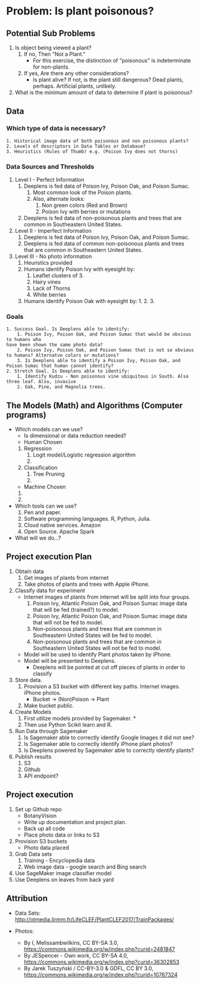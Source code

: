 # Problem: Is plant poisonous?

## Potential Sub Problems
1. Is object being viewed a plant?
	1. If no, Then "Not a Plant."
		* For this exercise, the distinction of "poisonous" is indeterminate for non-plants.
	2. If yes, Are there any other considerations?
		* Is plant alive? If not, is the plant still dangerous? Dead plants, perhaps. Artificial plants, unlikely.
2. What is the minimum amount of data to determine if plant is poisonous?

## Data
### Which type of data is necessary? 

	1. Historical image data of both poisonous and non poisonous plants?
	2. Levels of descriptors in Data Tables or Database?
	3. Heuristics (Rules of Thumb) e.g. (Poison Ivy does not thorns)

### Data Sources and Thresholds

1. Level I - Perfect Information
	1. Deeplens is fed data of Poison Ivy, Poison Oak, and Poison Sumac. 
		1. Most common look of the Poison plants.
		2. Also, alternate looks: 
			1. Non green colors (Red and Brown)
			2. Poison Ivy with berries or mutations
	2. Deeplens is fed data of non-poisonous plants and trees that are common in Southeastern United States.  
2. Level II - Imperfect Information	
	1. Deeplens is fed data of Poison Ivy, Poison Oak, and Poison Sumac. 
	2. Deeplens is fed data of common non-poisonous plants and trees that are common in Southeastern United States.  
3. Level III - No photo information
	1. Heuristics provided
	2. Humans identify Poison Ivy with eyesight by:
		1. Leaflet clusters of 3.
		2. Hairy vines
		3. Lack of Thorns
		4. White berries
	3. Humans identify Poison Oak with eyesight by:
		1.
		2.
		3.

### Goals

	1. Success Goal. Is Deeplens able to identify: 
		1. Poison Ivy, Poison Oak, and Poison Sumac that would be obvious to humans who 
	have been shown the same photo data?
		2. Poison Ivy, Poison Oak, and Poison Sumac that is not so obvious to humans? Alternatve colors or mutations?
		3. Is Deeplens able to identify a Poison Ivy, Poison Oak, and Poison Sumac that human cannot identify?
	2. Stretch Goal. Is Deeplens able to identify:
		1. Identify Kudzu - Non poisonous vine ubiquitous in South. Also three leaf. Also, invasive 
		2. Oak, Pine, and Magnolia trees.

## The Models (Math) and Algorithms (Computer programs)

* Which models can we use?
	* Is dimensional or data reduction needed?
	* Human Chosen
	1. Regression
		1. Logit model/Logistic regression algorithm
		2. 
	2. Classification
		1. Tree Pruning
		2. 
	* Machine Chosen	
	1. 
	2. 
* Which tools can we use?
	1. Pen and paper.
	2. Software programming languages. R, Python, Julia.
	3. Cloud native services. Amazon 
	4. Open Source. Apache Spark	
* What will we do...?

## Project execution Plan

1. Obtain data
	1. Get images of plants from internet
	2. Take photos of plants and trees with Apple iPhone.
2. Classify data for experiment	
	* Internet images of plants from internet will be split into four groups.
		1. Poison Ivy, Atlantic Poison Oak, and Poison Sumac image data that will be fed (trained?) to model.
		2. Poison Ivy, Atlantic Poison Oak, and Poison Sumac image data that will not be fed to model.
		3. Non-poisonous plants and trees that are common in Southeastern United States will be fed to model.
		4. Non-poisonous plants and trees that are common in Southeastern United States will not be fed to model.
	* Model will be used to identify Plant photos taken by iPhone.
	* Model will be presented to Deeplens. 
		* Deeplens will be pointed at cut off pieces of plants in order to classify			
3. Store data.
	1. Provision a S3 bucket with different key paths. Internet images. iPhone photos.
		* Bucket -> (Non)Poison -> Plant
	2. Make bucket public.
4. Create Models
	1. First utilize models provided by Sagemaker.
		* 
	2. Then use Python Scikit learn and R.
5. Run Data through Sagemaker
	1. Is Sagemaker able to correctly identify Google Images it did not see?
	2. Is Sagemaker able to correctly identify iPhone plant photos?
	3. Is Deeplens powered by Sagemaker able to correctly identify plants?  	
6. Publish results
	1. S3
	2. Github
	3. API endpoint?			 
	
## Project execution

1. Set up Github repo
	* BotanyVision
	* Write up documentation and project plan.
	* Back up all code
	* Place photo data or links to S3
2. Provision S3 buckets
	* Photo data placed
3. Grab Data sets
	1. Training - Encyclopedia data
	2. Web image data - google search and Bing search
4. Use SageMaker image classifier model
5. Use Deeplens on leaves from back yard		

## Attribution

* Data Sets: http://otmedia.lirmm.fr/LifeCLEF/PlantCLEF2017/TrainPackages/

* Photos:	
	* By I, Melissambwilkins, CC BY-SA 3.0, https://commons.wikimedia.org/w/index.php?curid=2481847
	* By JESpencer - Own work, CC BY-SA 4.0, https://commons.wikimedia.org/w/index.php?curid=36302853
	* By Jarek Tuszyński / CC-BY-3.0 & GDFL, CC BY 3.0, https://commons.wikimedia.org/w/index.php?curid=10787324